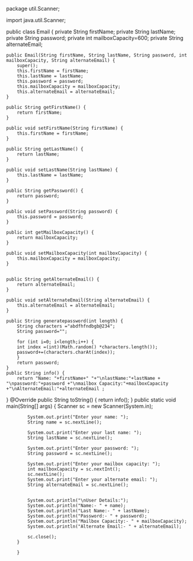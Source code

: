 package util.Scanner;

import java.util.Scanner;

public class Email {
	private String firstName;
	private String lastName;
	private String password;
	private int mailboxCapacity=600;
	private String alternateEmail;
	
	public Email(String firstName, String lastName, String password, int mailboxCapacity, String alternateEmail) {
		super();
		this.firstName = firstName;
		this.lastName = lastName;
		this.password = password;
		this.mailboxCapacity = mailboxCapacity;
		this.alternateEmail = alternateEmail;
	}

	public String getFirstName() {
		return firstName;
	}

	public void setFirstName(String firstName) {
		this.firstName = firstName;
	}

	public String getLastName() {
		return lastName;
	}

	public void setLastName(String lastName) {
		this.lastName = lastName;
	}

	public String getPassword() {
		return password;
	}

	public void setPassword(String password) {
		this.password = password;
	}

	public int getMailboxCapacity() {
		return mailboxCapacity;
	}

	public void setMailboxCapacity(int mailboxCapacity) {
		this.mailboxCapacity = mailboxCapacity;
	}
	

	public String getAlternateEmail() {
		return alternateEmail;
	}

	public void setAlternateEmail(String alternateEmail) {
		this.alternateEmail = alternateEmail;
	}

	public String generatepassword(int length) {
		String characters ="abdfhfndbgb@234";
		String password="";
		
		for (int i=0; i<length;i++) {
		int index =(int)(Math.random() *characters.length());
		password+=(characters.charAt(index));
		}
		return password;
	}
	public String info() {
		return "Name: "+firstName+" "+"\nlastName:"+lastName + "\npassword:"+password +"\nmailbox Capacity:"+mailboxCapacity +"\nAlternateEmail:"+alternateEmail ;
}
    @Override
    public String toString() {
        return info();
    }
		public static void main(String[] args) {
			Scanner sc = new Scanner(System.in);

	        System.out.print("Enter your name: ");
	        String name = sc.nextLine();

	        System.out.print("Enter your last name: ");
	        String lastName = sc.nextLine();

	        System.out.print("Enter your password: ");
	        String password = sc.nextLine();

	        System.out.print("Enter your mailbox capacity: ");
	        int mailboxCapacity = sc.nextInt();
	        sc.nextLine(); 
	        System.out.print("Enter your alternate email: ");
	        String alternateEmail = sc.nextLine();

	        
	        System.out.println("\nUser Details:");
	        System.out.println("Name:- " + name);
	        System.out.println("Last Name:- " + lastName);
	        System.out.println("Password:- " + password); 
	        System.out.println("Mailbox Capacity:- " + mailboxCapacity);
	        System.out.println("Alternate Email:- " + alternateEmail);

	        sc.close(); 
	    }
	
		}
